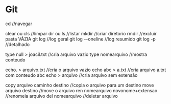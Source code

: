 # Git
cd //navegar

clear ou cls //limpar
dir ou ls //listar
mkdir //criar diretorio
rmdir //excluir pasta VÁZIA
git log //log geral
git log --oneline //log resumido
git log -p //detalhado

type null > joacil.txt //cria arquivo vazio
type nomearquivo //mostra conteudo


echo. > arquivo.txt //cria o arquivo vazio
echo abc > a.txt //cria arquivo a.txt com conteudo abc
echo > arquivo //cria arquivo sem extensão


copy arquivo caminho destino //copia o arquivo para um destino
move arquivo destino //move o arquivo
ren nomearquivo novonome+extensao //renomeia arquivo
del nomearquivo //deletar arquivo
